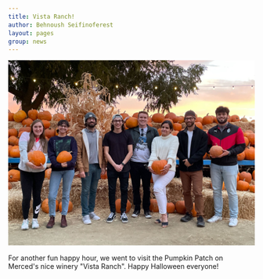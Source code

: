 ```yaml
---
title: Vista Ranch! 
author: Behnoush Seifinoferest 
layout: pages
group: news
---
```


<span class="image fit"><img src="/images/2022-10-28-Vista_Ranch.jpg" alt="" class="img-responsive"></span>

For another fun happy hour, we went to visit the Pumpkin Patch on Merced's nice winery "Vista Ranch". Happy Halloween everyone!

